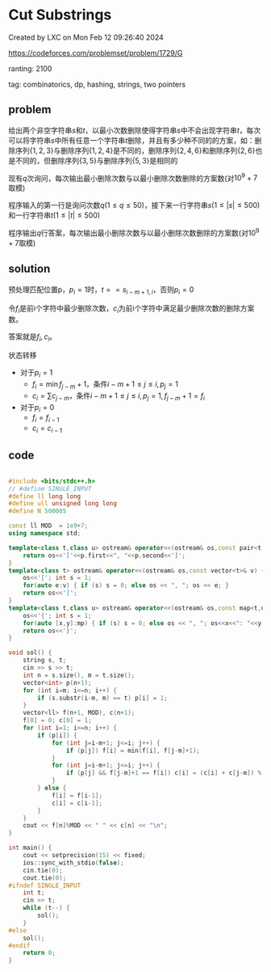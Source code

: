 # Cut Substrings

Created by LXC on Mon Feb 12 09:26:40 2024

https://codeforces.com/problemset/problem/1729/G

ranting: 2100

tag: combinatorics, dp, hashing, strings, two pointers

## problem

给出两个非空字符串$s$和$t$，以最小次数删除使得字符串$s$中不会出现字符串$t$，每次可以将字符串$s$中所有任意一个字符串$t$删除，并且有多少种不同的的方案，如：删除序列$\{1,2,3\}$与删除序列$\{1,2,4\}$是不同的，删除序列$\{2,4,6\}$和删除序列$\{2,6\}$也是不同的，但删除序列$\{3,5\}$与删除序列$\{5,3\}$是相同的


现有$q$次询问，每次输出最小删除次数与以最小删除次数删除的方案数(对$10^9+7$取模)



程序输入的第一行是询问次数$q(1\le q \le 50 )$，接下来一行字符串$s(1 \le |s| \le 500)$和一行字符串$t(1 \le |t| \le 500)$


程序输出$q$行答案，每次输出最小删除次数与以最小删除次数删除的方案数(对$10^9+7$取模)


## solution

预处理匹配位置p，$p_i = 1$时，$t == s_{i-m+1, i}$，否则$p_i = 0$

令$f_i$是前i个字符中最少删除次数，$c_i$为前i个字符中满足最少删除次数的删除方案数。

答案就是$f_i, c_i$。

状态转移
* 对于$p_i = 1$
    * $f_i = \min f_{j-m}+1$，条件$i-m+1\le j \le i, p_j = 1$
    * $c_i = \sum c_{j-m}$，条件$i-m+1\le j \le i, p_j = 1, f_{j-m} + 1 = f_i$  
* 对于$p_i = 0$
    * $f_i = f_{i-1}$
    * $c_i = c_{i-1}$
    
## code

``` cpp

#include <bits/stdc++.h>
// #define SINGLE_INPUT
#define ll long long
#define ull unsigned long long
#define N 500005

const ll MOD  = 1e9+7;
using namespace std;

template<class t,class u> ostream& operator<<(ostream& os,const pair<t,u>& p) {
    return os<<'['<<p.first<<", "<<p.second<<']';
}
template<class t> ostream& operator<<(ostream& os,const vector<t>& v) {
    os<<'['; int s = 1;
    for(auto e:v) { if (s) s = 0; else os << ", "; os << e; }
    return os<<']';
}
template<class t,class u> ostream& operator<<(ostream& os,const map<t,u>& mp){
    os<<'{'; int s = 1;
    for(auto [x,y]:mp) { if (s) s = 0; else os << ", "; os<<x<<": "<<y; }
    return os<<'}';
}

void sol() {
	string s, t;
    cin >> s >> t;
    int n = s.size(), m = t.size();
    vector<int> p(n+1);
    for (int i=m; i<=n; i++) {
        if (s.substr(i-m, m) == t) p[i] = 1;
    }
    vector<ll> f(n+1, MOD), c(n+1);
    f[0] = 0; c[0] = 1;
    for (int i=1; i<=n; i++) {
        if (p[i]) {
            for (int j=i-m+1; j<=i; j++) {
                if (p[j]) f[i] = min(f[i], f[j-m]+1);
            }
            for (int j=i-m+1; j<=i; j++) {
                if (p[j] && f[j-m]+1 == f[i]) c[i] = (c[i] + c[j-m]) % MOD;
            }
        } else {
            f[i] = f[i-1];
            c[i] = c[i-1];
        }
    }
    cout << f[n]%MOD << " " << c[n] << "\n";
}

int main() {
    cout << setprecision(15) << fixed;
    ios::sync_with_stdio(false);
    cin.tie(0);
    cout.tie(0);
#ifndef SINGLE_INPUT
    int t;
    cin >> t;
    while (t--) {
        sol();
    }
#else
    sol();
#endif
    return 0;
}

```
